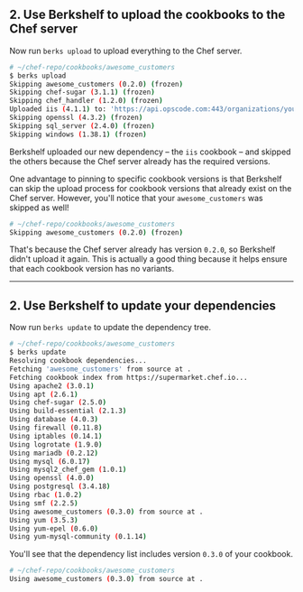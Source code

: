 ## 2. Use Berkshelf to upload the cookbooks to the Chef server

Now run `berks upload` to upload everything to the Chef server.

```bash
# ~/chef-repo/cookbooks/awesome_customers
$ berks upload
Skipping awesome_customers (0.2.0) (frozen)
Skipping chef-sugar (3.1.1) (frozen)
Skipping chef_handler (1.2.0) (frozen)
Uploaded iis (4.1.1) to: 'https://api.opscode.com:443/organizations/your-org-name'
Skipping openssl (4.3.2) (frozen)
Skipping sql_server (2.4.0) (frozen)
Skipping windows (1.38.1) (frozen)
```

Berkshelf uploaded our new dependency &ndash; the `iis` cookbook &ndash; and skipped the others because the Chef server already has the required versions.

One advantage to pinning to specific cookbook versions is that Berkshelf can skip the upload process for cookbook versions that already exist on the Chef server. However, you'll notice that your `awesome_customers` was skipped as well!

```bash
# ~/chef-repo/cookbooks/awesome_customers
Skipping awesome_customers (0.2.0) (frozen)
```

That's because the Chef server already has version `0.2.0`, so Berkshelf didn't upload it again. This is actually a good thing because it helps ensure that each cookbook version has no variants.


-- -- --


## 2. Use Berkshelf to update your dependencies

Now run `berks update` to update the dependency tree.

```bash
# ~/chef-repo/cookbooks/awesome_customers
$ berks update
Resolving cookbook dependencies...
Fetching 'awesome_customers' from source at .
Fetching cookbook index from https://supermarket.chef.io...
Using apache2 (3.0.1)
Using apt (2.6.1)
Using chef-sugar (2.5.0)
Using build-essential (2.1.3)
Using database (4.0.3)
Using firewall (0.11.8)
Using iptables (0.14.1)
Using logrotate (1.9.0)
Using mariadb (0.2.12)
Using mysql (6.0.17)
Using mysql2_chef_gem (1.0.1)
Using openssl (4.0.0)
Using postgresql (3.4.18)
Using rbac (1.0.2)
Using smf (2.2.5)
Using awesome_customers (0.3.0) from source at .
Using yum (3.5.3)
Using yum-epel (0.6.0)
Using yum-mysql-community (0.1.14)
```

You'll see that the dependency list includes version `0.3.0` of your cookbook.

```bash
# ~/chef-repo/cookbooks/awesome_customers
Using awesome_customers (0.3.0) from source at .
```
